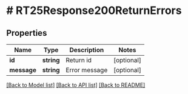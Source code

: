 # # RT25Response200ReturnErrors

## Properties

Name | Type | Description | Notes
------------ | ------------- | ------------- | -------------
**id** | **string** | Return id | [optional]
**message** | **string** | Error message | [optional]

[[Back to Model list]](../../README.md#models) [[Back to API list]](../../README.md#endpoints) [[Back to README]](../../README.md)
